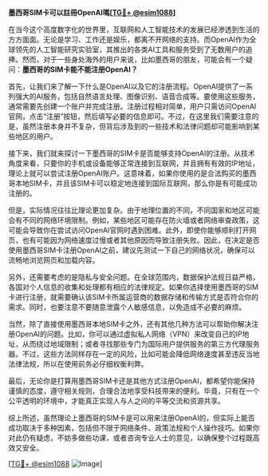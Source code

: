 **墨西哥SIM卡可以註冊OpenAI嗎[[TG💪+ @esim1088](https://t.me/s/esim1088)]**

在当今这个高度数字化的世界里，互联网和人工智能技术的发展已经渗透到生活的方方面面。无论是学习、工作还是娱乐，都离不开网络的支持。而OpenAI作为全球领先的人工智能研究实验室，其推出的各类AI工具和服务受到了无数用户的追捧。然而，对于一些身处海外的用户来说，比如墨西哥的朋友，可能会有一个疑问：**墨西哥的SIM卡能不能注册OpenAI？**

首先，让我们来了解一下什么是OpenAI以及它的注册流程。OpenAI提供了一系列强大的AI服务，包括自然语言处理、图像识别、语音合成等。要使用这些服务，通常需要先创建一个账户并完成注册。注册过程相对简单，用户只需访问OpenAI官网，点击“注册”按钮，然后填写必要的信息即可。不过，在这里我们需要注意的是，虽然注册本身并不复杂，但背后涉及到的一些技术和法律问题却可能影响到某些地区的用户。

接下来，我们就来探讨一下墨西哥的SIM卡是否能够支持OpenAI的注册。从技术角度来看，只要你的手机或设备能够正常连接到互联网，并且拥有有效的IP地址，理论上就可以尝试注册OpenAI账户。这意味着，如果你使用的是合法购买的墨西哥本地SIM卡，并且该SIM卡可以稳定地连接到国际互联网，那么你是有可能成功注册的。

但是，实际情况往往比理论更加复杂。由于地理位置的不同，不同国家和地区可能会有不同的网络环境限制。例如，某些地区可能存在防火墙或者网络审查政策，这可能会导致你在尝试访问OpenAI官网时遇到困难。此外，即使你能够顺利打开网页，也有可能因为网络速度过慢或者其他原因而导致注册失败。因此，在决定是否使用墨西哥SIM卡注册OpenAI之前，建议先测试一下自己的网络状况，确保可以流畅地浏览网页和加载内容。

另外，还需要考虑的是隐私与安全问题。在全球范围内，数据保护法规日益严格，各国对个人信息的收集和处理都有相应的法律规定。如果你选择使用墨西哥的SIM卡进行注册，就需要确认该SIM卡所属运营商的数据存储和传输方式是否符合你的需求。同时，也要注意不要随意泄露个人敏感信息，以免造成不必要的麻烦。

当然，除了直接使用墨西哥本地SIM卡之外，还有其他几种方法可以帮助你解决注册OpenAI的问题。比如，你可以通过虚拟私人网络（VPN）来改变自己的IP地址，从而绕过地域限制；或者寻找那些专门为国际用户提供服务的第三方代理服务器。不过，这些方法同样存在一定的风险，比如可能会降低网络速度甚至违反当地法律法规，所以在使用前务必仔细权衡利弊。

最后，无论你是打算用墨西哥SIM卡还是其他方式注册OpenAI，都希望你能保持谨慎的态度，遵守相关规则，合理合法地享受科技带来的便利。毕竟，只有在一个公平透明的环境中，才能真正实现人与人之间的平等交流和资源共享。

综上所述，虽然理论上墨西哥的SIM卡是可以用来注册OpenAI的，但实际上能否成功取决于多种因素，包括但不限于网络条件、政策法规和个人操作技巧。如果你对此仍有疑虑，不妨多做些功课，或者咨询专业人士的意见，以确保整个过程既高效又安全。

[[TG💪+ @esim1088](https://t.me/s/esim1088) ![Image](https://i.postimg.cc/4NQfJmqS/Snipaste-2025-05-13-00-14-12.png)]